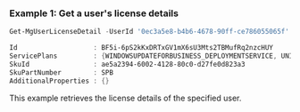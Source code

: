 ### Example 1: Get a user's license details

```powershell
Get-MgUserLicenseDetail -UserId '0ec3a5e8-b4b6-4678-90ff-ce786055065f' | Format-List

Id                   : BF5i-6pS2kKxDRTxGV1mX6sU3Mts2TBMufRq2nzcHUY
ServicePlans         : {WINDOWSUPDATEFORBUSINESS_DEPLOYMENTSERVICE, UNIVERSAL_PRINT_01, M365_LIGHTHOUSE_CUSTOMER_PLAN1, POWER_VIRTUAL_AGENTS_O365_P3...}
SkuId                : ae5a2394-6002-4128-80c0-d27fe0d823a3
SkuPartNumber        : SPB
AdditionalProperties : {}
```

This example retrieves the license details of the specified user.
